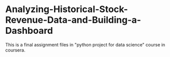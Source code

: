 # Analyzing-Historical-Stock-Revenue-Data-and-Building-a-Dashboard

This is a final assignment files in "python project for data science" course in coursera.
